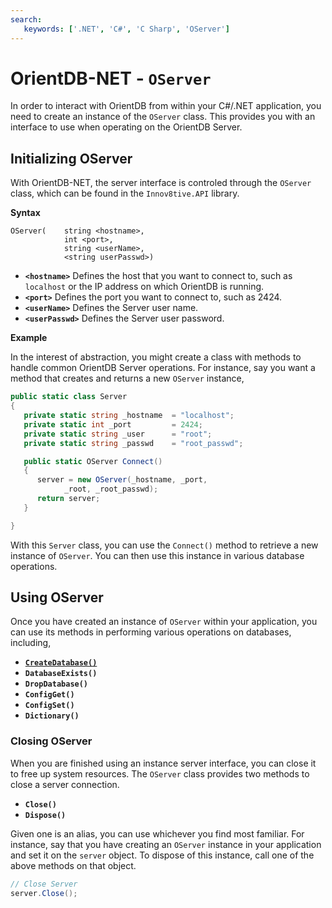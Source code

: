 ```yaml
---
search:
   keywords: ['.NET', 'C#', 'C Sharp', 'OServer']
---
```


# OrientDB-NET - `OServer`

In order to interact with OrientDB from within your C#/.NET application, you need to create an instance of the `OServer` class.  This provides you with an interface to use when operating on the OrientDB Server.


## Initializing OServer

With OrientDB-NET, the server interface is controled through the `OServer` class, which can be found in the `Innov8tive.API` library.

**Syntax**

```
OServer(    string <hostname>, 
            int <port>, 
            string <userName>, 
            <string userPasswd>)
```

- **`<hostname>`** Defines the host that you want to connect to, such as `localhost` or the IP address on which OrientDB is running.
- **`<port>`** Defines the port you want to connect to, such as 2424.
- **`<userName>`** Defines the Server user name.
- **`<userPasswd>`** Defines the Server user password.

**Example**

In the interest of abstraction, you might create a class with methods to handle common OrientDB Server operations.  For instance, say you want a method that creates and returns a new `OServer` instance,


```csharp
public static class Server
{
   private static string _hostname  = "localhost";
   private static int _port         = 2424;
   private static string _user      = "root";
   private static string _passwd    = "root_passwd";

   public static OServer Connect()
   {
      server = new OServer(_hostname, _port, 
            _root, _root_passwd);
      return server;
   }

}
```

With this `Server` class, you can use the `Connect()` method to retrieve a new instance of `OServer`.  You can then use this instance in various database operations.


## Using OServer

Once you have created an instance of `OServer` within your application, you can use its methods in performing various operations on databases, including,

- [**`CreateDatabase()`**](NET-Server-CreateDatabase.md)
- **`DatabaseExists()`**
- **`DropDatabase()`**
- **`ConfigGet()`**
- **`ConfigSet()`**
- **`Dictionary()`**

### Closing OServer

When you are finished using an instance server interface, you can close it to free up system resources.  The `OServer` class provides two methods to close a server connection.

- **`Close()`**
- **`Dispose()`**

Given one is an alias, you can use whichever you find most familiar.  For instance, say that you have creating an `OServer` instance in your application and set it on the `server` object.  To dispose of this instance, call one of the above methods on that object.

```csharp
// Close Server
server.Close();
```
